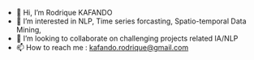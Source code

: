 - 👋 Hi, I’m Rodrique KAFANDO
- 👀 I’m interested in NLP, Time series forcasting, Spatio-temporal Data Mining,
- 💞️ I’m looking to collaborate on challenging projects related IA/NLP
- 📫 How to reach me : kafando.rodrique@gmail.com

<!---
rdius/rdius is a ✨ special ✨ repository because its `README.md` (this file) appears on your GitHub profile.
You can click the Preview link to take a look at your changes.
--->
